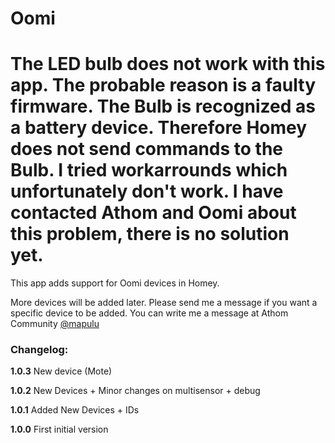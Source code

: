 # Oomi

# The LED bulb does not work with this app. The probable reason is a faulty firmware. The Bulb is recognized as a battery device. Therefore Homey does not send commands to the Bulb. I tried workarrounds which unfortunately don't work. I have contacted Athom and Oomi about this problem, there is no solution yet.


This app adds support for Oomi devices in Homey.

More devices will be added later. Please send me a message if you want a specific device to be added.
You can write me a message at Athom Community [@mapulu](https://community.athom.com/new-message?username=mapulu&title=Oomi-App&body=) 


### Changelog:
**1.0.3**
New device (Mote)

**1.0.2**
New Devices + Minor changes on multisensor + debug

**1.0.1**
Added New Devices + IDs

**1.0.0**
First initial version
